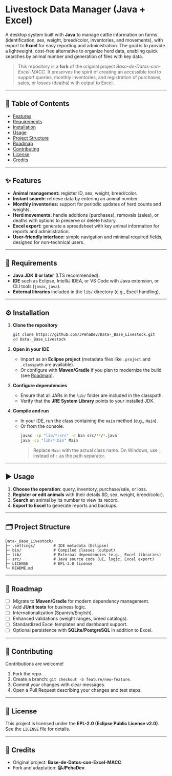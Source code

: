 # **Livestock Data Manager (Java + Excel)**

A desktop system built with **Java** to manage cattle information on farms (identification, sex, weight, breed/color, inventories, and movements), with export to **Excel** for easy reporting and administration. The goal is to provide a lightweight, cost-free alternative to organize herd data, enabling quick searches by animal number and generation of files with key data.

> This repository is a **fork** of the original project _Base-de-Datos-con-Excel-MACC_. It preserves the spirit of creating an accessible tool to support queries, monthly inventories, and registration of purchases, sales, or losses (deaths) with output to Excel.

---

## 🧭 Table of Contents

- [Features](#-features)
- [Requirements](#-requirements)
- [Installation](#-installation)
- [Usage](#-usage)
- [Project Structure](#-project-structure)
- [Roadmap](#-roadmap)
- [Contributing](#-contributing)
- [License](#-license)
- [Credits](#-credits)

---

## ✨ Features

- **Animal management:** register ID, sex, weight, breed/color.  
- **Instant search:** retrieve data by entering an animal number.  
- **Monthly inventories:** support for periodic updates of herd counts and weights.  
- **Herd movements:** handle additions (purchases), removals (sales), or deaths with options to preserve or delete history.  
- **Excel export:** generate a spreadsheet with key animal information for reports and administration.  
- **User-friendly interface:** simple navigation and minimal required fields, designed for non-technical users.

---

## 🧩 Requirements

- **Java JDK 8 or later** (LTS recommended).  
- **IDE** such as Eclipse, IntelliJ IDEA, or VS Code with Java extension, or CLI tools (`javac`, `java`).  
- **External libraries** included in the `lib/` directory (e.g., Excel handling).

---

## ⚙️ Installation

1. **Clone the repository**
   ```bash
   git clone https://github.com/JPehaDev/Data-_Base_Livestock.git
   cd Data-_Base_Livestock
   ```

2. **Open in your IDE**
   - Import as an **Eclipse project** (metadata files like `.project` and `.classpath` are available).
   - Or configure with **Maven/Gradle** if you plan to modernize the build (see [Roadmap](#-roadmap)).

3. **Configure dependencies**
   - Ensure that all JARs in the `lib/` folder are included in the classpath.
   - Verify that the **JRE System Library** points to your installed JDK.

4. **Compile and run**
   - In your IDE, run the class containing the `main` method (e.g., `Main`).
   - Or from the console:
     ```bash
     javac -cp "lib/*:src" -d bin src/**/*.java
     java -cp "lib/*:bin" Main
     ```
     > Replace `Main` with the actual class name. On Windows, use `;` instead of `:` as the path separator.

---

## ▶️ Usage

1. **Choose the operation**: query, inventory, purchase/sale, or loss.  
2. **Register or edit animals** with their details (ID, sex, weight, breed/color).  
3. **Search** an animal by its number to view its record.  
4. **Export to Excel** to generate reports and backups.

---

## 🗂️ Project Structure

```
Data-_Base_Livestock/
├─ .settings/        # IDE metadata (Eclipse)
├─ bin/              # Compiled classes (output)
├─ lib/              # External dependencies (e.g., Excel libraries)
├─ src/              # Java source code (UI, logic, Excel export)
├─ LICENSE           # EPL-2.0 license
└─ README.md
```

---

## 🧭 Roadmap

- [ ] Migrate to **Maven/Gradle** for modern dependency management.  
- [ ] Add **JUnit tests** for business logic.  
- [ ] Internationalization (Spanish/English).  
- [ ] Enhanced validations (weight ranges, breed catalogs).  
- [ ] Standardized Excel templates and dashboard support.  
- [ ] Optional persistence with **SQLite/PostgreSQL** in addition to Excel.

---

## 🤝 Contributing

Contributions are welcome!

1. Fork the repo.  
2. Create a branch: `git checkout -b feature/new-feature`.  
3. Commit your changes with clear messages.  
4. Open a Pull Request describing your changes and test steps.

---

## 📄 License

This project is licensed under the **EPL-2.0 (Eclipse Public License v2.0)**. See the `LICENSE` file for details.

---

## 🙌 Credits

- Original project: **Base-de-Datos-con-Excel-MACC**.  
- Fork and adaptation: **@JPehaDev**.
